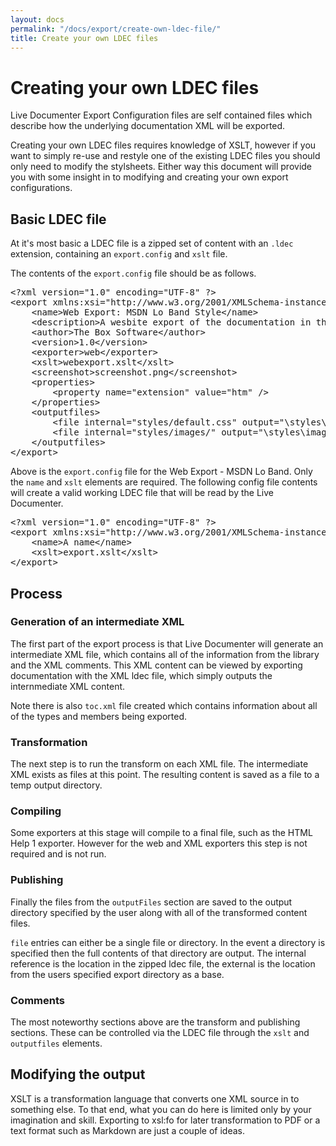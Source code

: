 ```yaml
---
layout: docs
permalink: "/docs/export/create-own-ldec-file/"
title: Create your own LDEC files
---
```


# Creating your own LDEC files

Live Documenter Export Configuration files are self contained files which describe how the underlying documentation
XML will be exported. 

Creating your own LDEC files requires knowledge of XSLT, however if you want to simply re-use and restyle one of the existing LDEC files you should only need to modify the stylsheets. Either way this document will provide you with some insight in to modifying and creating your own export configurations.

## Basic LDEC file
At it's most basic a LDEC file is a zipped set of content with an <code>.ldec</code> extension, containing an <code>export.config</code> and <code>xslt</code> file.

The contents of the <code>export.config</code> file should be as follows.
<pre>
&lt;?xml version="1.0" encoding="UTF-8" ?>
&lt;export xmlns:xsi="http://www.w3.org/2001/XMLSchema-instance">
    &lt;name>Web Export: MSDN Lo Band Style&lt;/name>
    &lt;description>A wesbite export of the documentation in the MSDN Lo Band web style.&lt;/description>
    &lt;author>The Box Software&lt;/author>
    &lt;version>1.0&lt;/version>
    &lt;exporter>web&lt;/exporter>
    &lt;xslt>webexport.xslt&lt;/xslt>
    &lt;screenshot>screenshot.png&lt;/screenshot>
    &lt;properties>
        &lt;property name="extension" value="htm" />
    &lt;/properties>
    &lt;outputfiles>
        &lt;file internal="styles/default.css" output="\styles\default.css" />
        &lt;file internal="styles/images/" output="\styles\images\" />
    &lt;/outputfiles>
&lt;/export>
</pre>

Above is the <code>export.config</code> file for the Web Export - MSDN Lo Band. Only the <code>name</code> and <code>xslt</code> elements are required. The following config file contents will create a valid working LDEC file that will be read by the Live Documenter.

<pre>
&lt;?xml version="1.0" encoding="UTF-8" ?>
&lt;export xmlns:xsi="http://www.w3.org/2001/XMLSchema-instance">
    &lt;name>A name&lt;/name>
    &lt;xslt>export.xslt&lt;/xslt>
&lt;/export>
</pre>

## Process
### Generation of an intermediate XML
The first part of the export process is that Live Documenter will generate an intermediate XML file, which contains all of the information from the library and the XML comments. This XML content can be viewed by exporting documentation with the XML ldec file, which simply outputs the internmediate XML content.

Note there is also <code>toc.xml</code> file created which contains information about all of the types and members being exported.

### Transformation
The next step is to run the transform on each XML file. The intermediate XML exists as files at this point. The resulting content is saved as a file to a temp output directory.

### Compiling
Some exporters at this stage will compile to a final file, such as the HTML Help 1 exporter. However for the web and XML exporters this step is not required and is not run.

### Publishing
Finally the files from the <code>outputFiles</code> section are saved to the output directory specified by the user along with all of the transformed content files.

<code>file</code> entries can either be a single file or directory. In the event a directory is specified then the full contents of that directory are output. The internal reference is the location in the zipped ldec file, the external is the location from the users specified export directory as a base.

### Comments
The most noteworthy sections above are the transform and publishing sections. These can be controlled via the LDEC file through the <code>xslt</code> and <code>outputfiles</code> elements.

## Modifying the output
XSLT is a transformation language that converts one XML source in to something else. To that end, what you can do here is limited only by your imagination and skill. Exporting to xsl:fo for later transformation to PDF or a text format such as Markdown are just a couple of ideas.